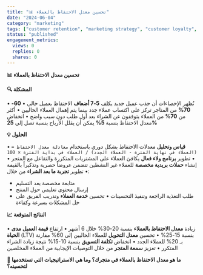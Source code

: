 ```yaml
---
title: "📊 تحسين معدل الاحتفاظ بالعملاء"
date: "2024-06-04"
category: "marketing"
tags: ["customer retention", "marketing strategy", "customer loyalty", "post-purchase"]
status: "published"
engagement_metrics:
  views: 0
  replies: 0
  shares: 0
---
```


**📊 تحسين معدل الاحتفاظ بالعملاء**

**🔍 المشكلة**

• تُظهر الإحصاءات أن جذب عميل جديد يكلف **5-7 أضعاف** الاحتفاظ بعميل حالي
• **60-70%** من المتاجر تركز على اكتساب عملاء جدد بينما يتم إهمال العملاء الحاليين
• أكثر من **70%** من العملاء يتوقفون عن الشراء بعد أول طلب دون سبب واضح
• انخفاض معدل الاحتفاظ بنسبة **5%** يمكن أن يقلل الأرباح بنسبة تصل إلى **25%**

**💡 الحلول**

• **قياس وتحليل** معدلات الاحتفاظ بشكل دوري باستخدام `معادلة معدل الاحتفاظ = (العملاء في نهاية الفترة - العملاء الجدد) / العملاء في بداية الفترة × 100`
• تطوير **برنامج ولاء فعال** يكافئ العملاء على المشتريات المتكررة والتفاعل مع المتجر
• إنشاء **حملات بريدية مخصصة** للعملاء غير النشطين تتضمن عروضاً حصرية وتذكيراً بالقيمة
• تطوير **تجربة ما بعد الشراء** من خلال:
  - متابعة مخصصة بعد التسليم
  - إرسال محتوى تعليمي حول المنتج
  - طلب التغذية الراجعة وتنفيذ التحسينات
• تحسين **خدمة العملاء** وتدريب الفريق على حل المشكلات بسرعة وكفاءة

**📈 النتائج المتوقعة**

• زيادة **معدل الاحتفاظ بالعملاء** بنسبة 20-30% خلال 6 أشهر
• ارتفاع **قيمة العميل مدى الحياة** (LTV) بنسبة 15-25%
• تحسين **معدل التحويل** للعملاء الحاليين إلى 60% مقارنة بـ 20% للعملاء الجدد
• انخفاض **تكلفة التسويق** بنسبة 10-15% نتيجة زيادة الشراء المتكرر
• تعزيز **سمعة المتجر** من خلال التوصيات الإيجابية من العملاء المخلصين

**💭 ما هو معدل الاحتفاظ بالعملاء في متجرك؟ وما هي الاستراتيجيات التي تستخدمها لتحسينه؟**
